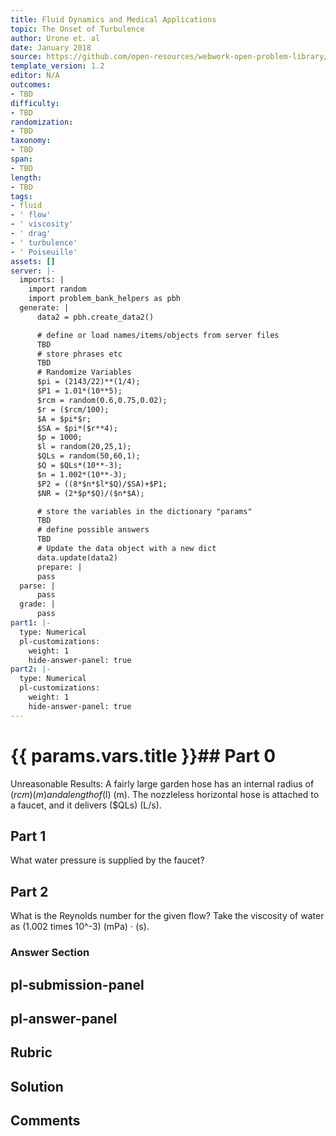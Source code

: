 ```yaml
---
title: Fluid Dynamics and Medical Applications
topic: The Onset of Turbulence
author: Urone et. al
date: January 2018
source: https://github.com/open-resources/webwork-open-problem-library/tree/master/Contrib/BrockPhysics/College_Physics_Urone/12.Fluid_Dynamics_and_Medical_Applications/12-05.The_Onset_of_Turbulence/NU_U17_12_05_011.pg
template_version: 1.2
editor: N/A
outcomes:
- TBD
difficulty:
- TBD
randomization:
- TBD
taxonomy:
- TBD
span:
- TBD
length:
- TBD
tags:
- fluid
- ' flow'
- ' viscosity'
- ' drag'
- ' turbulence'
- ' Poiseuille'
assets: []
server: |-
  imports: |
    import random
    import problem_bank_helpers as pbh
  generate: |
      data2 = pbh.create_data2()

      # define or load names/items/objects from server files
      TBD
      # store phrases etc
      TBD
      # Randomize Variables
      $pi = (2143/22)**(1/4);
      $P1 = 1.01*(10**5);
      $rcm = random(0.6,0.75,0.02);
      $r = ($rcm/100);
      $A = $pi*$r;
      $SA = $pi*($r**4);
      $p = 1000;
      $l = random(20,25,1);
      $QLs = random(50,60,1);
      $Q = $QLs*(10**-3);
      $n = 1.002*(10**-3);
      $P2 = ((8*$n*$l*$Q)/$SA)+$P1;
      $NR = (2*$p*$Q)/($n*$A);

      # store the variables in the dictionary "params"
      TBD
      # define possible answers
      TBD
      # Update the data object with a new dict
      data.update(data2)
      prepare: |
      pass
  parse: |
      pass
  grade: |
      pass
part1: |-
  type: Numerical
  pl-customizations:
    weight: 1
    hide-answer-panel: true
part2: |-
  type: Numerical
  pl-customizations:
    weight: 1
    hide-answer-panel: true
---
```


# {{ params.vars.title }}## Part 0 
Unreasonable Results: A fairly large garden hose has an internal radius of ($rcm) (m) and a length of ($l) (m). The nozzleless horizontal hose is attached to a faucet, and it delivers ($QLs) (L/s). 
## Part 1 
What water pressure is supplied by the faucet? 
## Part 2 
What is the Reynolds number for the given flow? Take the viscosity of water as (1.002 times 10^-3) (mPa) $\cdot$ (s). 


### Answer Section 


## pl-submission-panel 


## pl-answer-panel 


## Rubric 


## Solution 


## Comments 


